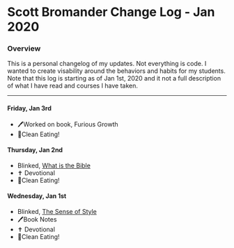 # Scott Bromander Change Log - Jan 2020

### Overview
This is a personal changelog of my updates. Not everything is code. I wanted to create visability around the behaviors and habits for my students. Note that this log is starting as of Jan 1st, 2020 and it not a full description of what I have read and courses I have taken. 

---
#### Friday, Jan 3rd
- 🖊Worked on book, Furious Growth
- 🍎Clean Eating!

#### Thursday, Jan 2nd
- Blinked, [What is the Bible](https://www.blinkist.com/books/what-is-the-bible-en)
- ✝️ Devotional
- 🍎Clean Eating!

#### Wednesday, Jan 1st
- Blinked, [The Sense of Style](https://www.blinkist.com/books/the-sense-of-style-en)
- 🖊Book Notes
- ✝️ Devotional
- 🍎Clean Eating!
